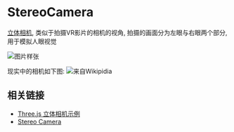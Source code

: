 # StereoCamera

[立体相机](http://camera-wiki.org/wiki/Stereo), 类似于拍摄VR影片的相机的视角, 
拍摄的画面分为左眼与右眼两个部分, 用于模拟人眼视觉

<Image src="img_1.png" title="图片样张"/>

现实中的相机如下图:
<Image src="img.png" title="来自Wikipidia"/>

## 相关链接

+ [Three.js 立体相机示例](https://threejs.org/examples/#webgl_effects_stereo)
+ [Stereo Camera](http://camera-wiki.org/wiki/Stereo)
